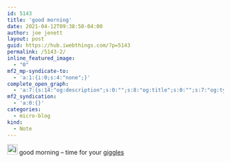 ```yaml
---
id: 5143
title: 'good morning'
date: 2021-04-12T09:38:50-04:00
author: joe jenett
layout: post
guid: https://hub.iwebthings.com/?p=5143
permalink: /5143-2/
inline_featured_image:
  - "0"
mf2_mp-syndicate-to:
  - 'a:1:{i:0;s:4:"none";}'
complete_open_graph:
  - 'a:7:{s:14:"og:description";s:0:"";s:8:"og:title";s:0:"";s:7:"og:type";s:0:"";s:12:"twitter:card";s:7:"summary";s:15:"twitter:creator";s:0:"";s:19:"twitter:description";s:0:"";s:8:"og:image";s:0:"";}'
mf2_syndication:
  - 'a:0:{}'
categories:
  - micro-blog
kind:
  - Note
---
```

<img src="https://hub.iwebthings.com/images/newguy.png" width="24" alt="just for fun" /> good morning &#8211; time for your [giggles](https://iwebthings.jenett.org/categories/#giggles/)